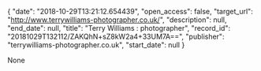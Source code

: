 {
  "date": "2018-10-29T13:21:12.654439", 
  "open_access": false, 
  "target_url": "http://www.terrywilliams-photographer.co.uk/", 
  "description": null, 
  "end_date": null, 
  "title": "Terry Williams : photographer", 
  "record_id": "20181029T132112/ZAKQhN+sZ8kW2a4+33UM7A==", 
  "publisher": "terrywilliams-photographer.co.uk", 
  "start_date": null
}

None